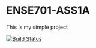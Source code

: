 # ENSE701-ASS1A

This is my simple project 

[![Build Status](https://travis-ci.org/KoishiYuno/ENSE701-ASS1A.svg?branch=travis)](https://travis-ci.org/KoishiYuno/ENSE701-ASS1A)
